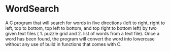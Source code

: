 # WordSearch
A C program that will search for words in five directions (left to right, right to left, top to bottom, top left to bottom, and top right to bottom left) by two given text files ( 1. puzzle grid and  2. list of words from a text file). Once a word has been found, the program will convert the word into lowercase without any use of build in functions that comes with C. 
